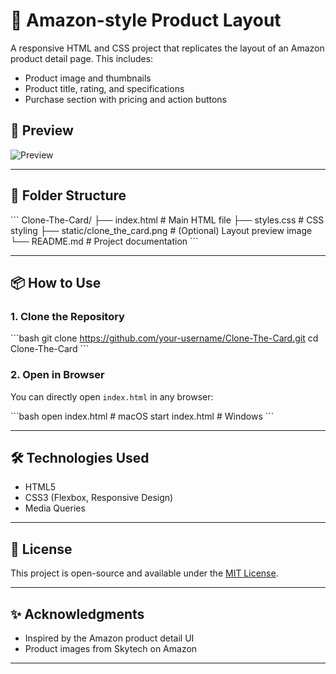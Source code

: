 # 🛒 Amazon-style Product Layout

A responsive HTML and CSS project that replicates the layout of an Amazon product detail page. This includes:
- Product image and thumbnails
- Product title, rating, and specifications
- Purchase section with pricing and action buttons

## 📸 Preview

![Preview](static/clone_the_card.png)

> 
---

## 📂 Folder Structure

\`\`\`
Clone-The-Card/
├── index.html        # Main HTML file
├── styles.css        # CSS styling
├── static/clone_the_card.png    # (Optional) Layout preview image
└── README.md         # Project documentation
\`\`\`

---

## 📦 How to Use

### 1. Clone the Repository

\`\`\`bash
git clone https://github.com/your-username/Clone-The-Card.git
cd Clone-The-Card
\`\`\`

### 2. Open in Browser

You can directly open `index.html` in any browser:

\`\`\`bash
open index.html   # macOS
start index.html  # Windows
\`\`\`

---

## 🛠️ Technologies Used

- HTML5
- CSS3 (Flexbox, Responsive Design)
- Media Queries

---

## 📄 License

This project is open-source and available under the [MIT License](LICENSE).

---

## ✨ Acknowledgments

- Inspired by the Amazon product detail UI
- Product images from Skytech on Amazon

---
